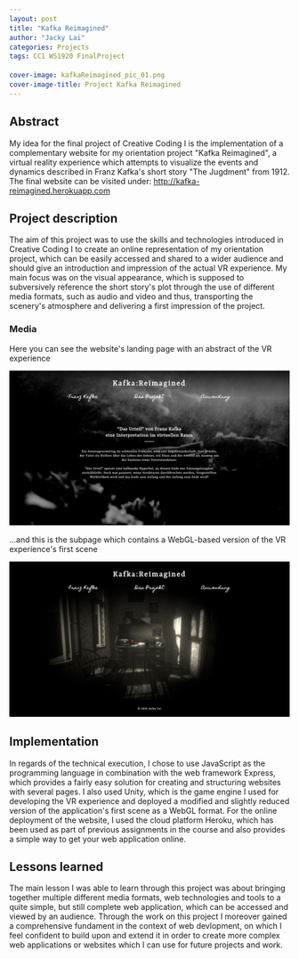 ```yaml
---
layout: post
title: "Kafka Reimagined"
author: "Jacky Lai"
categories: Projects
tags: CC1 WS1920 FinalProject 

cover-image: kafkaReimagined_pic_01.png
cover-image-title: Project Kafka Reimagined
---
```


## Abstract
My idea for the final project of Creative Coding I is the implementation of a complementary website for my orientation project "Kafka Reimagined", a virtual reality experience which attempts to visualize the events and dynamics described in Franz Kafka's short story "The Jugdment" from 1912. The final website can be visited under: http://kafka-reimagined.herokuapp.com

## Project description
The aim of this project was to use the skills and technologies introduced in Creative Coding I to create an online representation of my orientation project, which can be easily accessed and shared to a wider audience and should give an introduction and impression of the actual VR experience. My main focus was on the visual appearance, which is supposed to subversively reference the short story's plot through the use of different media formats, such as audio and video and thus, transporting the scenery's atmosphere and delivering a first impression of the project.

### Media
Here you can see the website's landing page with an abstract of the VR experience

![website-screenshot.01](kafkaReimagined_pic_01.png)

...and this is the subpage which contains a WebGL-based version of the VR experience's first scene

![website-screenshot.02](kafkaReimagined_pic_02.png)

## Implementation
In regards of the technical execution, I chose to use JavaScript as the programming language in combination with the web framework Express, which provides a fairly easy solution for creating and structuring websites with several pages. I also used Unity, which is the game engine I used for developing the VR experience and deployed a modified and slightly reduced version of the application's first scene as a WebGL format. For the online deployment of the website, I used the cloud platform Heroku, which has been used as part of previous assignments in the course and also provides a simple way to get your web application online.

## Lessons learned
The main lesson I was able to learn through this project was about bringing together multiple different media formats, web technologies and tools to a quite simple, but still complete web application, which can be accessed and viewed by an audience. Through the work on this project I moreover gained a comprehensive fundament in the context of web devlopment, on which I feel confident to build upon and extend it in order to create more complex web applications or websites which I can use for future projects and work.
